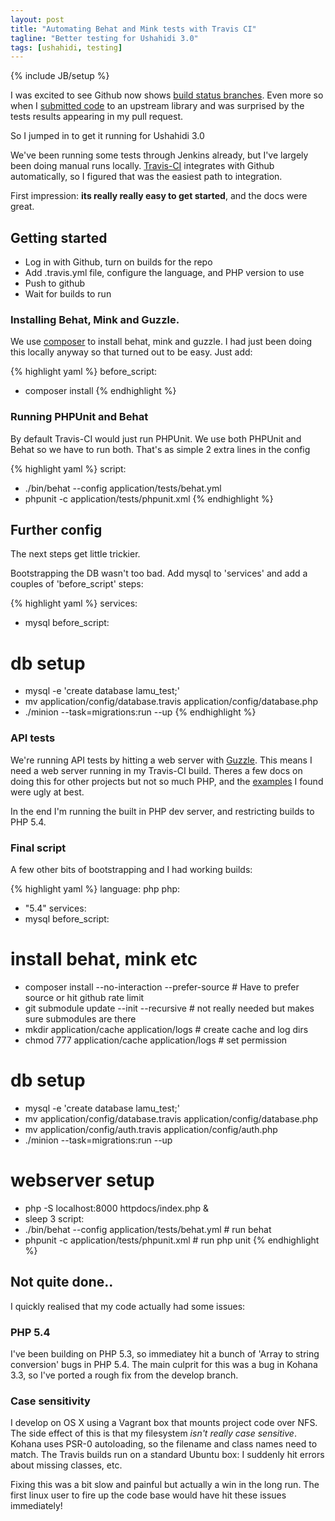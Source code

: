 ```yaml
---
layout: post
title: "Automating Behat and Mink tests with Travis CI"
tagline: "Better testing for Ushahidi 3.0"
tags: [ushahidi, testing]
---
```

{% include JB/setup %}

I was excited to see Github now shows [build status branches](https://github.com/blog/1484-check-the-status-of-your-branches). Even more so when I [submitted code](https://github.com/bshaffer/oauth2-server-php/pull/112) to an upstream library and was surprised by the tests results appearing in my pull request.

So I jumped in to get it running for Ushahidi 3.0

We've been running some tests through Jenkins already, but I've largely been doing manual runs locally. [Travis-CI](https://travis-ci.org) integrates with Github automatically, so I figured that was the easiest path to integration.

First impression: **its really really easy to get started**, and the docs were great.

## Getting started

* Log in with Github, turn on builds for the repo
* Add .travis.yml file, configure the language, and PHP version to use
* Push to github
* Wait for builds to run

### Installing Behat, Mink and Guzzle.

We use [composer](http://getcomposer.org) to install behat, mink and guzzle. I had just been doing this locally anyway so that turned out to be easy. Just add:

{% highlight yaml %}
before_script:
  - composer install
{% endhighlight %}

### Running PHPUnit and Behat

By default Travis-CI would just run PHPUnit. We use both PHPUnit and Behat so we have to run both. That's as simple 2 extra lines in the config

{% highlight yaml %}
script:
  - ./bin/behat --config application/tests/behat.yml
  - phpunit -c application/tests/phpunit.xml
{% endhighlight %}

## Further config

The next steps get little trickier. 

Bootstrapping the DB wasn't too bad. Add mysql to 'services' and add a couples of 'before_script' steps:

{% highlight yaml %}
services:
  - mysql
before_script:
  # db setup
  - mysql -e 'create database lamu_test;'
  - mv application/config/database.travis application/config/database.php
  - ./minion --task=migrations:run --up
{% endhighlight %}

### API tests

We're running API tests by hitting a web server with [Guzzle](http://guzzlephp.org). This means I need a web server running in my Travis-CI build. Theres a few docs on doing this for other projects but not so much PHP, and the [examples](https://gist.github.com/roderik/3123962) I found were ugly at best.

In the end I'm running the built in PHP dev server, and restricting builds to PHP 5.4.

### Final script

A few other bits of bootstrapping and I had working builds:

{% highlight yaml %}
language: php
php:
  - "5.4"
services:
  - mysql
before_script:
  # install behat, mink etc
  - composer install --no-interaction --prefer-source # Have to prefer source or hit github rate limit
  - git submodule update --init --recursive           # not really needed but makes sure submodules are there
  - mkdir application/cache application/logs          # create cache and log dirs
  - chmod 777 application/cache application/logs      # set permission
  # db setup
  - mysql -e 'create database lamu_test;'
  - mv application/config/database.travis application/config/database.php
  - mv application/config/auth.travis application/config/auth.php
  - ./minion --task=migrations:run --up
  # webserver setup
  - php -S localhost:8000 httpdocs/index.php &
  - sleep 3
script:
  - ./bin/behat --config application/tests/behat.yml  # run behat
  - phpunit -c application/tests/phpunit.xml          # run php unit
{% endhighlight %}

## Not quite done..

I quickly realised that my code actually had some issues:

### PHP 5.4

I've been building on PHP 5.3, so immediatey hit a bunch of 'Array to string conversion' bugs in PHP 5.4. The main culprit for this was a bug in Kohana 3.3, so I've ported a rough fix from the develop branch.

### Case sensitivity

I develop on OS X using a Vagrant box that mounts project code over NFS. The side effect of this is that my filesystem *isn't really case sensitive*. Kohana uses PSR-0 autoloading, so the filename and class names need to match.
The Travis builds run on a standard Ubuntu box: I suddenly hit errors about missing classes, etc.

Fixing this was a bit slow and painful but actually a win in the long run. The first linux user to fire up the code base would have hit these issues immediately!

